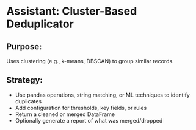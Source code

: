 # Assistant: Cluster-Based Deduplicator

## Purpose:
Uses clustering (e.g., k-means, DBSCAN) to group similar records.

## Strategy:
- Use pandas operations, string matching, or ML techniques to identify duplicates
- Add configuration for thresholds, key fields, or rules
- Return a cleaned or merged DataFrame
- Optionally generate a report of what was merged/dropped
